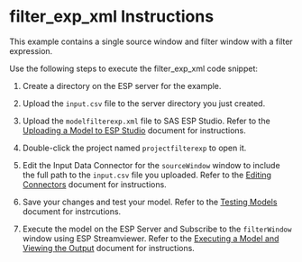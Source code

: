 # filter_exp_xml Instructions

This example contains a single source window and filter window with a filter expression.

Use the following steps to execute the filter_exp_xml code snippet:

1.  Create a directory on the ESP server for the example.

2.  Upload the `input.csv` file to the server directory you just created.

3.  Upload the `modelfilterexp.xml` file to SAS ESP Studio. Refer to the [Uploading a Model to ESP Studio](../../../docs/uploading.md) document for instructions.
  
4.  Double-click the project named `projectfilterexp` to open it.

5.  Edit the Input Data Connector for the `sourceWindow` window to include the full path to the `input.csv` file you uploaded. Refer to the [Editing Connectors](../../../docs/connectors.md) document for instructions.

6.  Save your changes and test your model. Refer to the [Testing Models](../../../docs/testing.md) document for instrcutions.

7.  Execute the model on the ESP Server and Subscribe to the `filterWindow` window using ESP Streamviewer. Refer to the [Executing a Model and Viewing the Output](../../../docs/executing.md) document for instructions.
